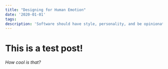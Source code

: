 ```yaml
---
title: "Designing for Human Emotion"
date: '2020-01-01'
tags: 
description: 'Software should have style, personality, and be opinionated'
---
```


# This is a test post!

*How cool is that?*